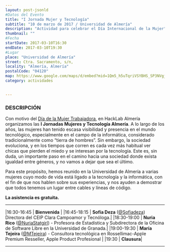 ```yaml
---
layout: post-jsonld
#Datos del Evento
title: "I Jornada Mujer y Tecnología"
subtitle: "10 de marzo de 2017 / Universidad de Almería"
description: "Actividad para celebrar el Día Internacional de la Mujer"
thumbnail: ""
#Fecha
startDate: 2017-03-10T16:30
endDate: 2017-03-10T19:30
#Lugar
place: "Universidad de Almería"
street: Ctra. Sacramento, s/n,
locality: "Almería, Almería"
postalCode: "04120"
map: https://www.google.com/maps/d/embed?mid=1Qm5_h5uTqriVSYBHS_SP3NVgjHc
category: actividades

   
---
```


### DESCRIPCIÓN
Con motivo del [Día de la Mujer Trabajadora](https://es.wikipedia.org/wiki/D%C3%ADa_Internacional_de_la_Mujer), en HackLab Almería organizamos las **I Jornadas Mujeres y Tecnología Almería**. 
A lo largo de los años, las mujeres han tenido escasa visibilidad y presencia en el mundo tecnológico, especialmente en el campo de la informática, considerado tradicionalmente como “tierra de hombres”. 
Sin embargo, la sociedad evoluciona, y en los tiempos que corren es cada vez más habitual ver chicas que pierden el miedo y se interesan por la tecnología. 
Este es, sin duda, un importante paso en el camino hacia una sociedad donde exista igualdad entre géneros, y no vamos a dejar 
que sea el último. 

Para este propósito, hemos reunido en la Universidad de Almería a varias mujeres cuyo modo de vida está ligado a la tecnología y la informática, con el fin de que nos hablen sobre sus experiencias, y nos ayuden a demostrar que todos tenemos un lugar entre cables y líneas de código. 

**La asistencia es gratuita.**

---

|16:30-16:45 | **Bienvenida** |
|16:45-18:15 | **Sofía Deza** ([@Sofiadeza](http://twitter.com/Sofiadeza)) Directora del CEIP Clara Campoamor y Tecnóloga.|
|18:30-19:00 | **Nuria Rico** ([@NuriaStatgirl](http://twitter.com/NuriaStatgirl)) - Profesora de Estadística y Subdirectora de la Oficina de Software Libre en la Universidad de Granada.|
|19:00-19:30 | **María Tejeira** ([@MTejeira](http://twitter.com/MTejeira)) - Consultora tecnológica en Rossellimac-Apple Premium Resseller, Apple Product Profesional |
|19:30 | **Clausura**|

---
